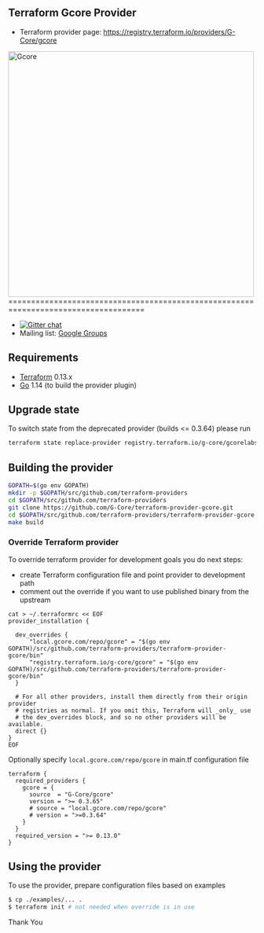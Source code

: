 Terraform Gcore Provider
------------------------------
- Terraform provider page: https://registry.terraform.io/providers/G-Core/gcore

<img src="https://gcore.com/img/logo.svg" data-src="https://gcore.com/img/logo.svg" alt="Gcore" width="500px" width="500px"> 
====================================================================================

- [![Gitter chat](https://badges.gitter.im/hashicorp-terraform/Lobby.png)](https://gitter.im/hashicorp-terraform/Lobby)
- Mailing list: [Google Groups](http://groups.google.com/group/terraform-tool)

Requirements
------------

-	[Terraform](https://www.terraform.io/downloads.html) 0.13.x
-	[Go](https://golang.org/doc/install) 1.14 (to build the provider plugin)

Upgrade state
-------
To switch state from the deprecated provider (builds <= 0.3.64) please run
```sh
terraform state replace-provider registry.terraform.io/g-core/gcorelabs registry.terraform.io/g-core/gcore
```

Building the provider
---------------------
```sh
GOPATH=$(go env GOPATH)
mkdir -p $GOPATH/src/github.com/terraform-providers
cd $GOPATH/src/github.com/terraform-providers
git clone https://github.com/G-Core/terraform-provider-gcore.git
cd $GOPATH/src/github.com/terraform-providers/terraform-provider-gcore
make build
```

### Override Terraform provider

To override terraform provider for development goals you do next steps:

- create Terraform configuration file and point provider to development path
- comment out the override if you want to use published binary from the upstream
```shell
cat > ~/.terraformrc << EOF
provider_installation {

  dev_overrides {
      "local.gcore.com/repo/gcore" = "$(go env GOPATH)/src/github.com/terraform-providers/terraform-provider-gcore/bin"
      "registry.terraform.io/g-core/gcore" = "$(go env GOPATH)/src/github.com/terraform-providers/terraform-provider-gcore/bin"
  }

  # For all other providers, install them directly from their origin provider
  # registries as normal. If you omit this, Terraform will _only_ use
  # the dev_overrides block, and so no other providers will be available.
  direct {}
}
EOF
```

Optionally specify `local.gcore.com/repo/gcore` in main.tf configuration file
```shell
terraform {
  required_providers {
    gcore = {
      source  = "G-Core/gcore"
      version = ">= 0.3.65"
      # source = "local.gcore.com/repo/gcore"
      # version = ">=0.3.64"
    }
  }
  required_version = ">= 0.13.0"
}
```

Using the provider
------------------
To use the provider, prepare configuration files based on examples

```sh
$ cp ./examples/... .
$ terraform init # not needed when override is in use
```

Thank You
